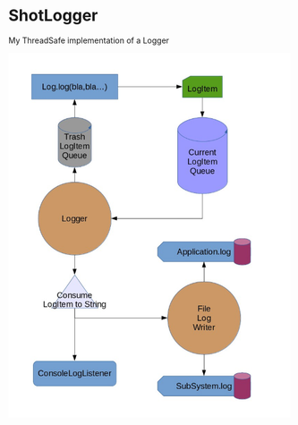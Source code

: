 # ShotLogger
My ThreadSafe implementation of a Logger

<img src="https://raw.githubusercontent.com/SHOTbyGUN/ShotLogger/master/other/crudeFlowChart.jpg">
